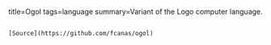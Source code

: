 title=Ogol
tags=language
summary=Variant of the Logo computer language.
~~~~~~

[Source](https://github.com/fcanas/ogol)


